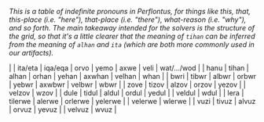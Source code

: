 *This is a table of indefinite pronouns in Perflontus, for things like this, that,
this-place (i.e. "here"), that-place (i.e. "there"), what-reason (i.e. "why"), and so forth.
The main takeaway intended for the solvers is the structure of the grid, so that it's a little
clearer that the meaning of `tihan` can be inferred from the meaning of `alhan` and `ita` (which
are both more commonly used in our artifacts).*

| | ita/eta | iqa/eqa | orvo    | yemo    | axwe   | veli    | wat/.../wod |
| hanu   | tihan   | alhan   | orhan   | yehan   | axwhan | velhan  | whan        |
| bwri    | tibwr   | albwr   | orbwr   | yebwr   | axwbwr | velbwr  | wbwr        |
| zove      | tizov   | alzov   | orzov   | yezov   |        | velzov  | wzov        |
| dule   | tidul   | aldul   | ordul   | yedul   |        | veldul  | wdul        |
| lera | tilerwe | alerwe  | orlerwe | yelerwe |        | velerwe | wlerwe      |
| vuzi   | tivuz   | alvuz   | orvuz   | yevuz   |        | velvuz  | wvuz        |

